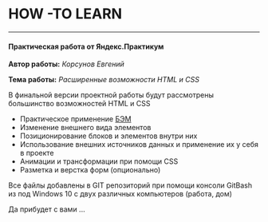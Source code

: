# HOW -TO LEARN
------
#### Практическая работа от Яндекс.Практикум

**Автор работы:** *Корсунов Евгений*

**Тема работы:** *Расширенные возможности HTML и CSS*

В финальной версии проектной работы будут рассмотрены большинство возможностей HTML и CSS
* Практическое применение [БЭМ](https://ru.bem.info/methodology/ 'Методология БЭМ')
* Изменение внешнего вида элементов
* Позиционирование блоков и элементов внутри них
* Использование внешних источников данных и применение их у себя в проекте
* Анимации и трансформации при помощи CSS
* Разметка и верстка форм (опционально)

Все файлы добавлены в GIT репозиторий при помощи консоли GitBash из под Windows 10 с двух различных компьютеров (работа, дом)

Да прибудет с вами ...